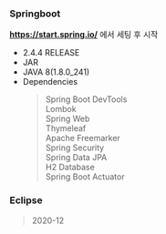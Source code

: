 ### Springboot
**https://start.spring.io/** 에서 세팅 후 시작
- 2.4.4 RELEASE
- JAR
- JAVA 8(1.8.0_241)
- Dependencies
  > Spring Boot DevTools<br>Lombok<br>Spring Web<br>Thymeleaf<br>Apache Freemarker<br>Spring Security<br>Spring Data JPA<br>H2 Database<br>Spring Boot Actuator
  
### Eclipse
> 2020-12

